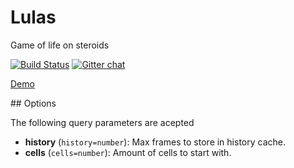 # Lulas

Game of life on steroids

[![Build Status](https://travis-ci.org/amatiasq/lulas.svg?branch=master)](https://travis-ci.org/amatiasq/lulas)
[![Gitter chat](https://badges.gitter.im/amatiasq/lulas.png)](https://gitter.im/amatiasq/lulas)

[Demo](https://amatiasq.github.io/lulas/)

## Options

The following query parameters are acepted

- **history** (`history=number`): Max frames to store in history cache.
- **cells** (`cells=number`): Amount of cells to start with.
